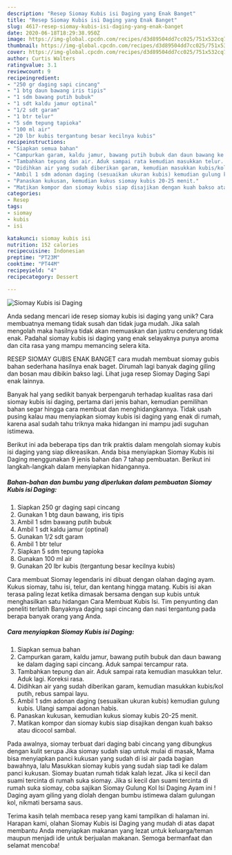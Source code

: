```yaml
---
description: "Resep Siomay Kubis isi Daging yang Enak Banget"
title: "Resep Siomay Kubis isi Daging yang Enak Banget"
slug: 4617-resep-siomay-kubis-isi-daging-yang-enak-banget
date: 2020-06-18T18:29:38.950Z
image: https://img-global.cpcdn.com/recipes/d3d89504dd7cc025/751x532cq70/siomay-kubis-isi-daging-foto-resep-utama.jpg
thumbnail: https://img-global.cpcdn.com/recipes/d3d89504dd7cc025/751x532cq70/siomay-kubis-isi-daging-foto-resep-utama.jpg
cover: https://img-global.cpcdn.com/recipes/d3d89504dd7cc025/751x532cq70/siomay-kubis-isi-daging-foto-resep-utama.jpg
author: Curtis Walters
ratingvalue: 3.1
reviewcount: 9
recipeingredient:
- "250 gr daging sapi cincang"
- "1 btg daun bawang iris tipis"
- "1 sdm bawang putih bubuk"
- "1 sdt kaldu jamur optinal"
- "1/2 sdt garam"
- "1 btr telur"
- "5 sdm tepung tapioka"
- "100 ml air"
- "20 lbr kubis tergantung besar kecilnya kubis"
recipeinstructions:
- "Siapkan semua bahan"
- "Campurkan garam, kaldu jamur, bawang putih bubuk dan daun bawang ke dalam daging sapi cincang. Aduk sampai tercampur rata."
- "Tambahkan tepung dan air. Aduk sampai rata kemudian masukkan telur. Aduk lagi. Koreksi rasa."
- "Didihkan air yang sudah diberikan garam, kemudian masukkan kubis/kol putih, rebus sampai layu."
- "Ambil 1 sdm adonan daging (sesuaikan ukuran kubis) kemudian gulung kubis. Ulangi sampai adonan habis."
- "Panaskan kukusan, kemudian kukus siomay kubis 20-25 menit."
- "Matikan kompor dan siomay kubis siap disajikan dengan kuah bakso atau dicocol sambal."
categories:
- Resep
tags:
- siomay
- kubis
- isi

katakunci: siomay kubis isi 
nutrition: 152 calories
recipecuisine: Indonesian
preptime: "PT23M"
cooktime: "PT44M"
recipeyield: "4"
recipecategory: Dessert

---
```



![Siomay Kubis isi Daging](https://img-global.cpcdn.com/recipes/d3d89504dd7cc025/751x532cq70/siomay-kubis-isi-daging-foto-resep-utama.jpg)

Anda sedang mencari ide resep siomay kubis isi daging yang unik? Cara membuatnya memang tidak susah dan tidak juga mudah. Jika salah mengolah maka hasilnya tidak akan memuaskan dan justru cenderung tidak enak. Padahal siomay kubis isi daging yang enak selayaknya punya aroma dan cita rasa yang mampu memancing selera kita.

RESEP SIOMAY GUBIS ENAK BANGET cara mudah membuat siomay gubis bahan sederhana hasilnya enak baget. Dirumah lagi banyak daging giling dan bosan mau dibikin bakso lagi. Lihat juga resep Siomay Daging Sapi enak lainnya.

Banyak hal yang sedikit banyak berpengaruh terhadap kualitas rasa dari siomay kubis isi daging, pertama dari jenis bahan, kemudian pemilihan bahan segar hingga cara membuat dan menghidangkannya. Tidak usah pusing kalau mau menyiapkan siomay kubis isi daging yang enak di rumah, karena asal sudah tahu triknya maka hidangan ini mampu jadi suguhan istimewa.


Berikut ini ada beberapa tips dan trik praktis dalam mengolah siomay kubis isi daging yang siap dikreasikan. Anda bisa menyiapkan Siomay Kubis isi Daging menggunakan 9 jenis bahan dan 7 tahap pembuatan. Berikut ini langkah-langkah dalam menyiapkan hidangannya.

<!--inarticleads1-->

##### Bahan-bahan dan bumbu yang diperlukan dalam pembuatan Siomay Kubis isi Daging:

1. Siapkan 250 gr daging sapi cincang
1. Gunakan 1 btg daun bawang, iris tipis
1. Ambil 1 sdm bawang putih bubuk
1. Ambil 1 sdt kaldu jamur (optinal)
1. Gunakan 1/2 sdt garam
1. Ambil 1 btr telur
1. Siapkan 5 sdm tepung tapioka
1. Gunakan 100 ml air
1. Gunakan 20 lbr kubis (tergantung besar kecilnya kubis)


Cara membuat Siomay legendaris ini dibuat dengan olahan daging ayam. Kukus siomay, tahu isi, telur, dan kentang hingga matang. Kubis isi akan terasa paling lezat ketika dimasak bersama dengan sup kubis untuk menghasilkan satu hidangan Cara Membuat Kubis Isi. Tim penyunting dan peneliti terlatih Banyaknya daging sapi cincang dan nasi tergantung pada berapa banyak orang yang Anda. 

<!--inarticleads2-->

##### Cara menyiapkan Siomay Kubis isi Daging:

1. Siapkan semua bahan
1. Campurkan garam, kaldu jamur, bawang putih bubuk dan daun bawang ke dalam daging sapi cincang. Aduk sampai tercampur rata.
1. Tambahkan tepung dan air. Aduk sampai rata kemudian masukkan telur. Aduk lagi. Koreksi rasa.
1. Didihkan air yang sudah diberikan garam, kemudian masukkan kubis/kol putih, rebus sampai layu.
1. Ambil 1 sdm adonan daging (sesuaikan ukuran kubis) kemudian gulung kubis. Ulangi sampai adonan habis.
1. Panaskan kukusan, kemudian kukus siomay kubis 20-25 menit.
1. Matikan kompor dan siomay kubis siap disajikan dengan kuah bakso atau dicocol sambal.


Pada awalnya, siomay terbuat dari daging babi cincang yang dibungkus dengan kulit serupa Jika siomay sudah siap untuk mulai di masak, Mama bisa menyiapkan panci kukusan yang sudah di isi air pada bagian bawahnya, lalu Masukkan siomay kubis yang sudah siap tadi ke dalam panci kukusan. Siomay buatan rumah tidak kalah lezat. Jika si kecil dan suami tercinta di rumah suka siomay. Jika si kecil dan suami tercinta di rumah suka siomay, coba sajikan Siomay Gulung Kol Isi Daging Ayam ini ! Daging ayam giling yang diolah dengan bumbu istimewa dalam gulungan kol, nikmati bersama saus. 

Terima kasih telah membaca resep yang kami tampilkan di halaman ini. Harapan kami, olahan Siomay Kubis isi Daging yang mudah di atas dapat membantu Anda menyiapkan makanan yang lezat untuk keluarga/teman maupun menjadi ide untuk berjualan makanan. Semoga bermanfaat dan selamat mencoba!
